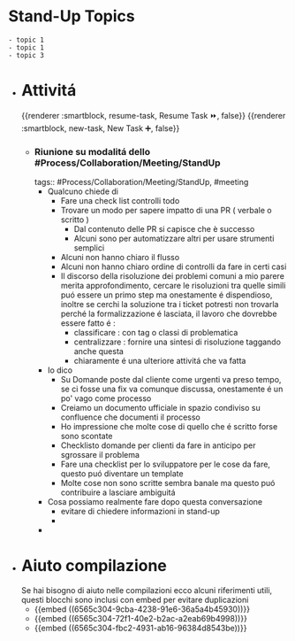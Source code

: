 # Stand-Up Topics
	- topic 1
	- topic 1
	- topic 3
- # Attivitá
  {{renderer :smartblock, resume-task, Resume Task ⏩️, false}} {{renderer :smartblock, new-task, New Task ➕, false}}
	- ### Riunione su modalitá dello #Process/Collaboration/Meeting/StandUp 
	  tags:: #Process/Collaboration/Meeting/StandUp, #meeting
		- Qualcuno chiede di
			- Fare una check list controlli todo
			- Trovare un modo per sapere impatto di una PR ( verbale o scritto )
				- Dal contenuto delle PR si capisce che è successo
				- Alcuni sono per automatizzare altri per usare strumenti semplici
			- Alcuni non hanno chiaro il flusso
			- Alcuni non hanno chiaro ordine di controlli da fare in certi casi
			- Il discorso della risoluzione dei problemi comuni a mio parere merita approfondimento, cercare le risoluzioni tra quelle simili puó essere un primo step ma onestamente é dispendioso, inoltre se cerchi la soluzione tra i ticket potresti non trovarla perché la formalizzazione é lasciata,  il lavoro che dovrebbe essere fatto é :
				- classificare : con tag o classi di problematica
				- centralizzare : fornire una sintesi di risoluzione taggando anche questa
				- chiaramente é una ulteriore attivitá che va fatta
		- Io dico
			- Su Domande poste dal cliente come urgenti va preso tempo, se ci fosse una fix va comunque discussa, onestamente é un po' vago come processo
			- Creiamo un documento ufficiale in spazio condiviso su confluence che documenti il processo
			- Ho impressione che molte cose di quello che é scritto forse sono scontate
			- Checklisto domande per clienti da fare in anticipo per sgrossare il problema
			- Fare una checklist per lo sviluppatore per le cose da fare, questo puó diventare un template
			- Molte cose non sono scritte sembra banale ma questo puó contribuire a lasciare ambiguitá
		- Cosa possiamo realmente fare dopo questa conversazione
			- evitare di chiedere informazioni in stand-up
			-
		-
- # Aiuto compilazione
  Se hai bisogno di aiuto nelle compilazioni ecco alcuni riferimenti utili, questi blocchi sono inclusi con embed per evitare duplicazioni
	- {{embed ((6565c304-9cba-4238-91e6-36a5a4b45930))}}
	- {{embed ((6565c304-72f1-40e2-b2ac-a2eab69b4998))}}
	- {{embed ((6565c304-fbc2-4931-ab16-96384d8543be))}}